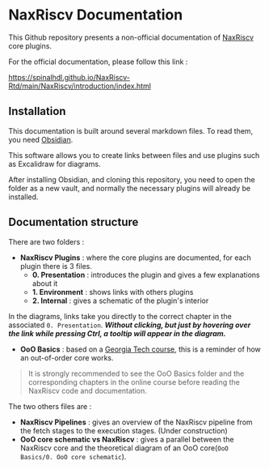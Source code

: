 # NaxRiscv Documentation

This Github repository presents a non-official documentation of [NaxRiscv](https://github.com/SpinalHDL/NaxRiscv) core plugins.

For the official documentation, please follow this link :

https://spinalhdl.github.io/NaxRiscv-Rtd/main/NaxRiscv/introduction/index.html

## Installation

This documentation is built around several markdown files. To read them, you need [Obsidian](https://obsidian.md/).

This software allows you to create links between files and use plugins such as Excalidraw for diagrams.

After installing Obsidian, and cloning this repository, you need to open the folder as a new vault, and normally the necessary plugins will already be installed.

## Documentation structure

There are two folders :

- **NaxRiscv Plugins** : where the core plugins are documented, for each plugin there is 3 files.
    - **0. Presentation** : introduces the plugin and gives a few explanations about it
    - **1. Environment** : shows links with others plugins
    - **2. Internal** : gives a schematic of the plugin's interior

In the diagrams, links take you directly to the correct chapter in the associated `0. Presentation`.
***Without clicking, but just by hovering over the link while pressing Ctrl, a tooltip will appear in the diagram.***

- **OoO Basics** : based on a [Georgia Tech course](https://www.udacity.com/course/high-performance-computer-architecture--ud007), this is a reminder of how an out-of-order core works.
> It is strongly recommended to see the OoO Basics folder and the corresponding chapters in the online course before reading the NaxRiscv code and documentation.


The two others files are :
- **NaxRiscv Pipelines** : gives an overview of the NaxRiscv pipeline from the fetch stages to the execution stages. (Under construction)
- **OoO core schematic vs NaxRiscv** : gives a parallel between the NaxRiscv core and the theoretical diagram of an OoO core(`OoO Basics/0. OoO core schematic`). 